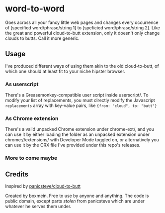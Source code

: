 # word-to-word

Goes across all your fancy little web pages and changes every occurrence of 
[specified word/phrase/string 1] to [speficied word/phrase/string 2]. Like the 
great and powerful cloud-to-butt extension, only it doesn't only change clouds 
to butts. Call it more generic. 


## Usage

I've produced different ways of using them akin to the old cloud-to-butt, of which
one should at least fit to your niche hipster browser.

### As userscript

There's a Greasemonkey-compatible user script inside userscript/. To modify your
list of replacements, you must directly modify the Javascript `replacements`
array with key-value pairs, like `{from: "cloud", to: "butt"}`

### As Chrome extension

There's a valid unpacked Chrome extension under chrome-ext/, and you can use it
by either loading the folder as an unpacked extension under
chrome://extensions/ with  Developer Mode toggled on, or alternatively you can
use it by the CRX file I've  provided under this repo's releases.

### More to come maybe


## Credits

Inspired by [panicsteve/cloud-to-butt](https://github.com/panicsteve/cloud-to-butt)

Created by boxmein. Free to use by anyone and anything. The code is public domain, 
except parts _stolen_ from panicsteve which are under whatever he serves them
under.